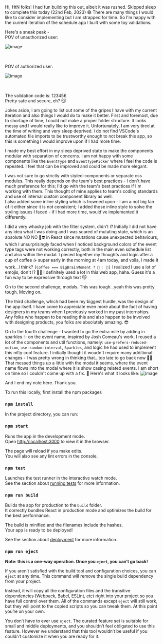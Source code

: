 Hi, HtN folks! I had fun building this out, albeit it was rushed.
Skipped sleep to complete this today (22nd Feb, 2023) 😅
There are many things I would like to consider implementing but I am strapped for time.
So I'm happy with the current iteration of the schedule app I built with some toy validations.

Here's a sneak peak -
<br>
POV of unauthorized user:

![image](https://user-images.githubusercontent.com/52707659/220789176-8b06119e-bc08-4778-9283-0c53ce5deda6.png)

<br>
<br>
POV of authorized user:

![image](https://user-images.githubusercontent.com/52707659/220792323-752c5837-6869-489f-9403-a5955da8ef93.png)

<br>
<br>
The validation code is: 123456
<br>
Pretty safe and secure, eh? 😼

Jokes aside, I am going to list out some of the gripes I have with my current iteration and also things I would do to make it better.
First and foremost, due to shortage of time, I could not make a proper folder structure. It looks messy and I would really like to improve it.
Unfortunately, I am very tired at the time of writing and very sleep deprived.
I do not find VSCode's automated file imports to be trustworthy enough to not break this app, so this is something I would improve upon if I had more time.

I made my best effort in my sleep deprived state to make the components modular with separation of concerns.
I am not happy with some components like the `EventType` and `EventTypePicker` where I feel the code is repeated.
I feel that can be improved and could be made more elegant.

I was not sure to go strictly with styled-components or separate css modules.
This really depends on the team's best practices - I don't have much preference for this;
I'd go with the team's best practices if I'm working with them. This thought of mine applies to team's coding standards and use of internal custom component library as well.
<br>
I also added some inline styling which is frowned upon - I am a not big fan of it either since it is not consistent;
I added those inline style to solve the styling issues I faced - if I had more time, would've implemented it differently.

I did a very whacky job with the filter system, didn't I?
Initially I did not have any idea what I was doing and I was scared of mutating state, which is an absolute NO NO 🙅⛔ in React since
mutations cause unexpected behaviours, which I unsurprisingly faced when I noticed background colors of the event type tags were not working correctly, both in the main even schedule list and also within the modal.
I pieced together my thoughts and logic after a cup of coffee ☕ super early in the morning at 4am today, and voila, I made it work...I think?
`[Coffee === BigBrainMoment ? 🧠 : 🤯]`
I realized I use a lot of emojis, don't I? 🤔💭
I definitely used a lot in this web app, haha.
Guess it's a fun way to be expressive through text 😼

On to the second challenge, modals. This was tough...yeah this was pretty tough. Moving on.

The third challenge, which had been my biggest hurdle, was the design of the app itself.
I have come to appreciate even more about the fact of having designers in my teams when I previously worked in my past internships.
Any folks who happen to be reading this and also happen to be involved with designing products, you folks are absolutely amazing. 😎

On to the fourth challenge - I wanted to go the extra mile by adding in sparkles ✨ on the event name, inspired by Josh Comeau's work.
I reused a lot of the components and util functions, namely: `use-prefers-reduced-motion`, `use-random-interval`, `Sparkles`, and logic he had used to implement this nifty cool feature.
I initially thought it woudn't require many additional changes - I was pretty wrong in thinking that...too late to go back now 😵‍💫
That messed things up a little with the modal it seems, where the event name flows into the modal where it is show casing related events.
I am short on time so I couldn't come up with a fix. 🥲
Here's what it looks like:
![image](https://user-images.githubusercontent.com/52707659/220789386-baddc691-bee1-419a-a6db-5151f00517f6.png)

And I end my note here. Thank you.

To run this locally, first install the npm packages

### `npm install`

In the project directory, you can run:

### `npm start`

Runs the app in the development mode.<br>
Open [http://localhost:3000](http://localhost:3000) to view it in the browser.

The page will reload if you make edits.<br>
You will also see any lint errors in the console.

### `npm test`

Launches the test runner in the interactive watch mode.<br>
See the section about [running tests](#running-tests) for more information.

### `npm run build`

Builds the app for production to the `build` folder.<br>
It correctly bundles React in production mode and optimizes the build for the best performance.

The build is minified and the filenames include the hashes.<br>
Your app is ready to be deployed!

See the section about [deployment](#deployment) for more information.

### `npm run eject`

**Note: this is a one-way operation. Once you `eject`, you can’t go back!**

If you aren’t satisfied with the build tool and configuration choices, you can `eject` at any time. This command will remove the single build dependency from your project.

Instead, it will copy all the configuration files and the transitive dependencies (Webpack, Babel, ESLint, etc) right into your project so you have full control over them. All of the commands except `eject` will still work, but they will point to the copied scripts so you can tweak them. At this point you’re on your own.

You don’t have to ever use `eject`. The curated feature set is suitable for small and middle deployments, and you shouldn’t feel obligated to use this feature. However we understand that this tool wouldn’t be useful if you couldn’t customize it when you are ready for it.
